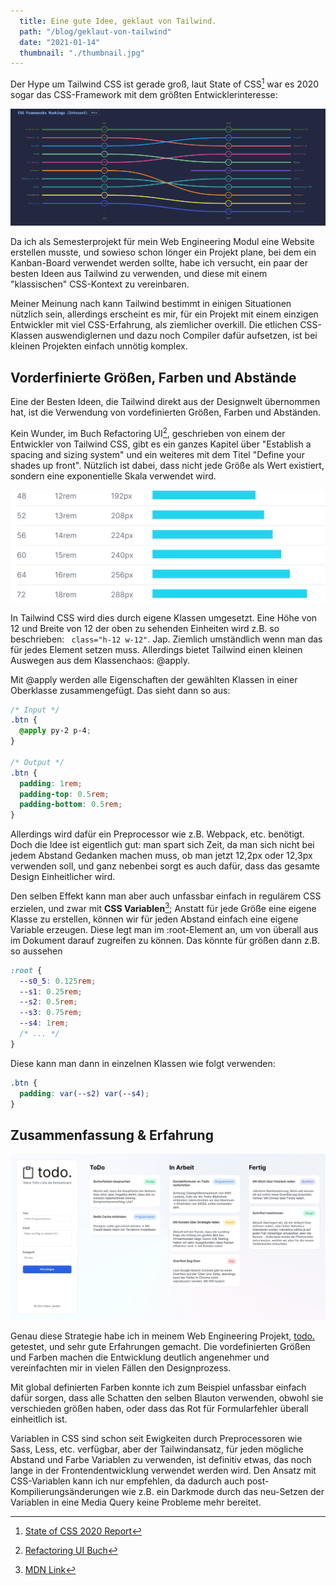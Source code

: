 ```yaml
---
  title: Eine gute Idee, geklaut von Tailwind.
  path: "/blog/geklaut-von-tailwind"
  date: "2021-01-14"
  thumbnail: "./thumbnail.jpg"
---
```


Der Hype um Tailwind CSS ist gerade groß, laut State of CSS[^1] war es 2020 sogar das CSS-Framework mit dem größten Entwicklerinteresse:

![Tailwind Interest](./tailwind_interest.png)

Da ich als Semesterprojekt für mein Web Engineering Modul eine Website erstellen musste, und sowieso schon lönger ein Projekt plane, bei dem ein Kanban-Board verwendet werden sollte, habe ich versucht, ein paar der besten Ideen aus Tailwind zu verwenden, und diese mit einem "klassischen" CSS-Kontext zu vereinbaren.

Meiner Meinung nach kann Tailwind bestimmt in einigen Situationen nützlich sein, allerdings erscheint es mir, für ein Projekt mit einem einzigen Entwickler mit viel CSS-Erfahrung, als ziemlicher overkill. Die etlichen CSS-Klassen auswendiglernen und dazu noch Compiler dafür aufsetzen, ist bei kleinen Projekten einfach unnötig komplex. 

## Vorderfinierte Größen, Farben und Abstände

Eine der Besten Ideen, die Tailwind direkt aus der Designwelt übernommen hat, ist die Verwendung von vordefinierten Größen, Farben und Abständen.

Kein Wunder, im Buch Refactoring UI[^2], geschrieben von einem der Entwickler von Tailwind CSS, gibt es ein ganzes Kapitel über "Establish a spacing and sizing system" und ein weiteres mit dem Titel "Define your shades up front". Nützlich ist dabei, dass nicht jede Größe als Wert existiert, sondern eine exponentielle Skala verwendet wird.

![Tailwind Sizes](./tailwind_sizes.png)

In Tailwind CSS wird dies durch eigene Klassen umgesetzt. Eine Höhe von 12 und Breite von 12 der oben zu sehenden Einheiten wird z.B. so beschrieben: ` class="h-12 w-12"`. Jap. Ziemlich umständlich wenn man das für jedes Element setzen muss. Allerdings bietet Tailwind einen kleinen Auswegen aus dem Klassenchaos: @apply. 

Mit @apply werden alle Eigenschaften der gewählten Klassen in einer Oberklasse zusammengefügt. Das sieht dann so aus:

```css
/* Input */
.btn {
  @apply py-2 p-4;
}

/* Output */
.btn {
  padding: 1rem;
  padding-top: 0.5rem;
  padding-bottom: 0.5rem;
}
```

Allerdings wird dafür ein Preprocessor wie z.B. Webpack, etc. benötigt. Doch die Idee ist eigentlich gut: man spart sich Zeit, da man sich nicht bei jedem Abstand Gedanken machen muss, ob man jetzt 12,2px oder 12,3px verwenden soll, und ganz nebenbei sorgt es auch dafür, dass das gesamte Design Einheitlicher wird.

Den selben Effekt kann man aber auch unfassbar einfach in regulärem CSS erzielen, und zwar mit **CSS Variablen**[^3]; Anstatt für jede Größe eine eigene Klasse zu erstellen, können wir für jeden Abstand einfach eine eigene Variable erzeugen. Diese legt man im :root-Element an, um von überall aus im Dokument darauf zugreifen zu können. Das könnte für größen dann z.B. so aussehen

```css
:root {
  --s0_5: 0.125rem;
  --s1: 0.25rem;
  --s2: 0.5rem;
  --s3: 0.75rem;
  --s4: 1rem;
  /* ... */
}
```

Diese kann man dann in einzelnen Klassen wie folgt verwenden:

```css
.btn {
  padding: var(--s2) var(--s4);
}
```

## Zusammenfassung & Erfahrung

![Screenshot](screenshot.jpg)

Genau diese Strategie habe ich in meinem Web Engineering Projekt, [todo.](todo.malts.me) getestet, und sehr gute Erfahrungen gemacht. Die vordefinierten Größen und Farben machen die Entwicklung deutlich angenehmer und vereinfachten mir in vielen Fällen den Designprozess.

Mit global definierten Farben konnte ich zum Beispiel unfassbar einfach dafür sorgen, dass alle Schatten den selben Blauton verwenden, obwohl sie verschieden größen haben, oder dass das Rot für Formularfehler überall einheitlich ist.

Variablen in CSS sind schon seit Ewigkeiten durch Preprocessoren wie Sass, Less, etc. verfügbar, aber der Tailwindansatz, für jeden mögliche Abstand und Farbe Variablen zu verwenden, ist definitiv etwas, das noch lange in der Frontendentwicklung verwendet werden wird. Den Ansatz mit CSS-Variablen kann ich nur empfehlen, da dadurch auch post-Kompilierungsänderungen wie z.B. ein Darkmode durch das neu-Setzen der Variablen in eine Media Query keine Probleme mehr bereitet. 

[^1]: [State of CSS 2020 Report](https://2020.stateofcss.com/en-US/report/)
[^2]: [Refactoring UI Buch](https://refactoringui.com/book/)
[^3]: [MDN Link](https://developer.mozilla.org/en-US/docs/Web/CSS/Using_CSS_custom_properties)